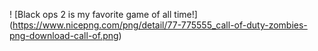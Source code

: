! [Black ops 2 is my favorite game of all time!] (https://www.nicepng.com/png/detail/77-775555_call-of-duty-zombies-png-download-call-of.png)
